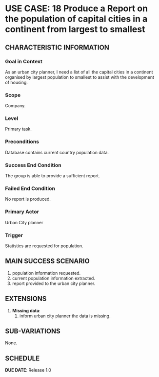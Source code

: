 # USE CASE: 18 Produce a Report on the population of capital cities in a continent from largest to smallest

## CHARACTERISTIC INFORMATION

### Goal in Context

As an urban city planner, I need a list of all the capital cities in a continent organised by largest population to smallest to assist with the development of housing.

### Scope

Company.

### Level

Primary task.

### Preconditions

Database contains current country population data.

### Success End Condition

The group is able to provide a sufficient report.

### Failed End Condition

No report is produced.

### Primary Actor

Urban City planner

### Trigger

Statistics are requested for population.

## MAIN SUCCESS SCENARIO

1. population information requested.
2. current population information extracted.
3. report provided to the urban city planner.

## EXTENSIONS

1. **Missing data**:
   1. inform urban city planner the data is missing.

## SUB-VARIATIONS

None.

## SCHEDULE

**DUE DATE**: Release 1.0